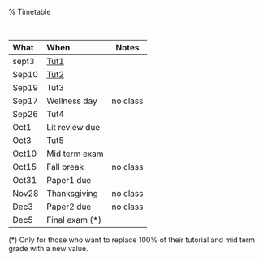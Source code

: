 % Timetable


<br clear=all>

|What  | When            |  Notes  |
|:-----|:----------------|---------|
|sept3 | [Tut1](hw1.html)            |         |
|Sep10  | [Tut2](hw2.html)            |         |
|Sep19 | Tut3            |         |
|Sep17 | Wellness day    | no class|
|Sep26 | Tut4            |         |
|Oct1  | Lit review due  |         |
|Oct3  | Tut5            |         |
|Oct10 | Mid term exam   |         |
|Oct15 | Fall break      | no class|
|Oct31 | Paper1 due      |         |
|Nov28 | Thanksgiving    | no class|
|Dec3  | Paper2 due      | no class|
|Dec5  | Final exam (\*) |         |

(\*) Only for those who want to replace 100% of their tutorial and mid term grade with a new value.


